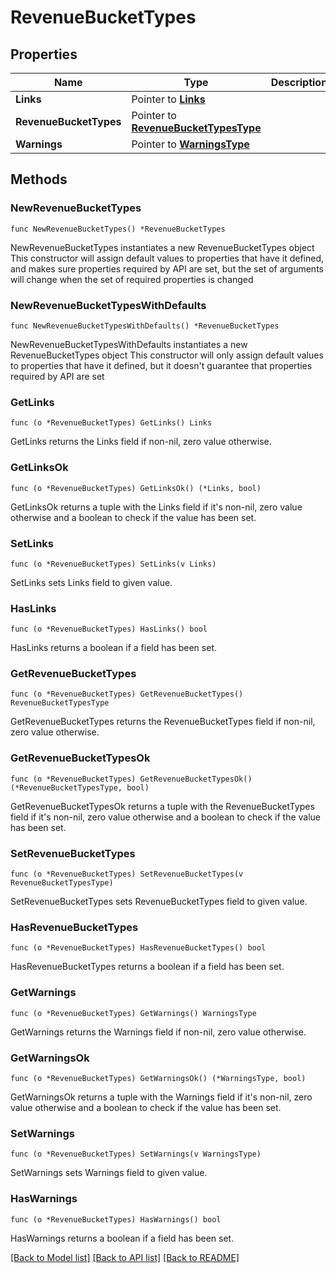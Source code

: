 # RevenueBucketTypes

## Properties

Name | Type | Description | Notes
------------ | ------------- | ------------- | -------------
**Links** | Pointer to [**Links**](Links.md) |  | [optional] 
**RevenueBucketTypes** | Pointer to [**RevenueBucketTypesType**](RevenueBucketTypesType.md) |  | [optional] 
**Warnings** | Pointer to [**WarningsType**](WarningsType.md) |  | [optional] 

## Methods

### NewRevenueBucketTypes

`func NewRevenueBucketTypes() *RevenueBucketTypes`

NewRevenueBucketTypes instantiates a new RevenueBucketTypes object
This constructor will assign default values to properties that have it defined,
and makes sure properties required by API are set, but the set of arguments
will change when the set of required properties is changed

### NewRevenueBucketTypesWithDefaults

`func NewRevenueBucketTypesWithDefaults() *RevenueBucketTypes`

NewRevenueBucketTypesWithDefaults instantiates a new RevenueBucketTypes object
This constructor will only assign default values to properties that have it defined,
but it doesn't guarantee that properties required by API are set

### GetLinks

`func (o *RevenueBucketTypes) GetLinks() Links`

GetLinks returns the Links field if non-nil, zero value otherwise.

### GetLinksOk

`func (o *RevenueBucketTypes) GetLinksOk() (*Links, bool)`

GetLinksOk returns a tuple with the Links field if it's non-nil, zero value otherwise
and a boolean to check if the value has been set.

### SetLinks

`func (o *RevenueBucketTypes) SetLinks(v Links)`

SetLinks sets Links field to given value.

### HasLinks

`func (o *RevenueBucketTypes) HasLinks() bool`

HasLinks returns a boolean if a field has been set.

### GetRevenueBucketTypes

`func (o *RevenueBucketTypes) GetRevenueBucketTypes() RevenueBucketTypesType`

GetRevenueBucketTypes returns the RevenueBucketTypes field if non-nil, zero value otherwise.

### GetRevenueBucketTypesOk

`func (o *RevenueBucketTypes) GetRevenueBucketTypesOk() (*RevenueBucketTypesType, bool)`

GetRevenueBucketTypesOk returns a tuple with the RevenueBucketTypes field if it's non-nil, zero value otherwise
and a boolean to check if the value has been set.

### SetRevenueBucketTypes

`func (o *RevenueBucketTypes) SetRevenueBucketTypes(v RevenueBucketTypesType)`

SetRevenueBucketTypes sets RevenueBucketTypes field to given value.

### HasRevenueBucketTypes

`func (o *RevenueBucketTypes) HasRevenueBucketTypes() bool`

HasRevenueBucketTypes returns a boolean if a field has been set.

### GetWarnings

`func (o *RevenueBucketTypes) GetWarnings() WarningsType`

GetWarnings returns the Warnings field if non-nil, zero value otherwise.

### GetWarningsOk

`func (o *RevenueBucketTypes) GetWarningsOk() (*WarningsType, bool)`

GetWarningsOk returns a tuple with the Warnings field if it's non-nil, zero value otherwise
and a boolean to check if the value has been set.

### SetWarnings

`func (o *RevenueBucketTypes) SetWarnings(v WarningsType)`

SetWarnings sets Warnings field to given value.

### HasWarnings

`func (o *RevenueBucketTypes) HasWarnings() bool`

HasWarnings returns a boolean if a field has been set.


[[Back to Model list]](../README.md#documentation-for-models) [[Back to API list]](../README.md#documentation-for-api-endpoints) [[Back to README]](../README.md)


